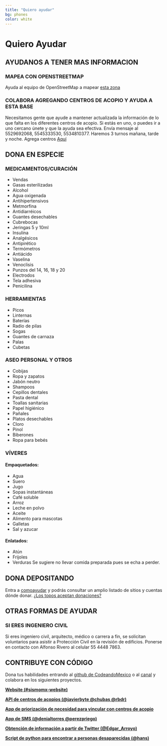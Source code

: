```yaml
---
title: "Quiero ayudar"
bg: phones
color: white
---
```

# Quiero Ayudar

## AYUDANOS A TENER MAS INFORMACION
### MAPEA CON OPENSTREETMAP
Ayuda al equipo de OpenStreetMap a mapear [esta zona](http://tasks.hotosm.org/project/3597)
### COLABORA AGREGANDO CENTROS DE ACOPIO Y AYUDA A ESTA BASE
Necesitamos gente que ayude a mantener actualizada la información de lo que falta en los diferentes centros de acopio. Si estás en uno, o puedes ir a uno cercano únete y que la ayuda sea efectiva. Envía mensaje al 5529692068, 5545333530, 5534810377. Haremos 3 turnos mañana, tarde y noche. Agrega centros [Aquí](https://docs.google.com/spreadsheets/d/1ijleBcHJH_3V2nbMeXTjH4hTDYsjcdodYvHqhTc8C8c/edit#gid=447869804)

## DONA EN ESPECIE
### MEDICAMENTOS/CURACIÓN
* Vendas
* Gasas esterilizadas
* Alcohol
* Agua oxigenada
* Antihipertensivos
* Metmorfina
* Antidiarréicos
* Guantes desechables
* Cubrebocas
* Jeringas 5 y 10ml
* Insulina
* Analgésicos
* Antipirético
* Termómetros
* Antiácido
* Vaselina
* Venoclisis
* Punzos del 14, 16,
18 y 20
* Electrodos
* Tela adhesiva
* Penicilina
### HERRAMIENTAS
* Picos
* Linternas
* Baterías
* Radio de pilas
* Sogas
* Guantes de carnaza
* Palas
* Cubetas
### ASEO PERSONAL Y OTROS
* Cobijas
* Ropa y zapatos
* Jabón neutro
* Shampoos
* Cepillos dentales
* Pasta dental
* Toallas sanitarias
* Papel higiénico
* Pañales
* Platos desechables
* Cloro
* Pinol
* Biberones
* Ropa para bebés
### VÍVERES
#### Empaquetados:
* Agua
* Suero
* Jugo
* Sopas instantáneas
* Café soluble
* Arroz
* Leche en polvo
* Aceite
* Alimento para mascotas
* Galletas
* Sal y azucar

#### Enlatados:
* Atún
* Frijoles
* Verduras
Se sugiere no llevar comida preparada pues se echa a perder.

## DONA DEPOSITANDO
Entra a [comoayudar](https://comoayudar.mx/) y podrás consultar un amplio listado de sitios y cuentas dónde donar.
[¿Los topos aceptan donaciones?](http://www.animalpolitico.com/2017/09/grupos-topos-donaciones/)

## OTRAS FORMAS DE AYUDAR
### SI ERES INGENIERO CIVIL
Si eres ingeniero civil, arquitecto, médico o carrera a fin, se solicitan voluntarios para asistir a Protección Civil en la revisión de edificios. Ponerse en contacto con Alfonso Rivero al celular 55 4448 7863.
## CONTRIBUYE CON CÓDIGO
Dona tus habilidades entrando al [github de CodeandoMexico](https://github.com/CodeandoMexico/terremoto-cdmx) o al [canal](slack.codeandomexico.org) y colabora en los siguientes proyectos.

[**Website (#sismomx-website)**](http://sismomexico.org/)

[**API de centros de acopios (@javierbyte @chubas @rbdr)**](https://github.com/Skycatch/acopio-api)

[**App de priorización de necesidad para vincular con centros de acopio**](https://github.com/civica-digital/quake-relief-cdmx)

[**App de SMS (@denialtorres @perezpriego)**](https://sismomx-sms.herokuapp.com)

[**Obtención de información a partir de Twitter (@Edgar_Arroyo)**](https://github.com/Garyi/Filtro-Informaci-n-Valiosa-Terremoto-Twitter)

[**Script de python para encontrar a personas desaparecidas (@hans)**](https://github.com/regenhans/earthquake-bot)

